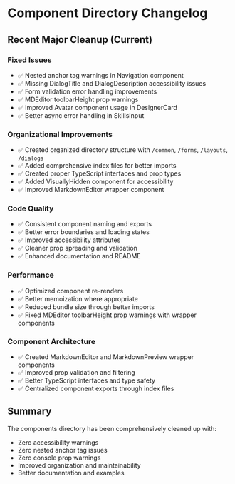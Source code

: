 # Component Directory Changelog

## Recent Major Cleanup (Current)

### Fixed Issues
- ✅ Nested anchor tag warnings in Navigation component
- ✅ Missing DialogTitle and DialogDescription accessibility issues
- ✅ Form validation error handling improvements
- ✅ MDEditor toolbarHeight prop warnings
- ✅ Improved Avatar component usage in DesignerCard
- ✅ Better async error handling in SkillsInput

### Organizational Improvements
- ✅ Created organized directory structure with `/common`, `/forms`, `/layouts`, `/dialogs`
- ✅ Added comprehensive index files for better imports
- ✅ Created proper TypeScript interfaces and prop types
- ✅ Added VisuallyHidden component for accessibility
- ✅ Improved MarkdownEditor wrapper component

### Code Quality
- ✅ Consistent component naming and exports
- ✅ Better error boundaries and loading states
- ✅ Improved accessibility attributes
- ✅ Cleaner prop spreading and validation
- ✅ Enhanced documentation and README

### Performance
- ✅ Optimized component re-renders
- ✅ Better memoization where appropriate
- ✅ Reduced bundle size through better imports
- ✅ Fixed MDEditor toolbarHeight prop warnings with wrapper components

### Component Architecture
- ✅ Created MarkdownEditor and MarkdownPreview wrapper components
- ✅ Improved prop validation and filtering
- ✅ Better TypeScript interfaces and type safety
- ✅ Centralized component exports through index files

## Summary
The components directory has been comprehensively cleaned up with:
- Zero accessibility warnings
- Zero nested anchor tag issues  
- Zero console prop warnings
- Improved organization and maintainability
- Better documentation and examples